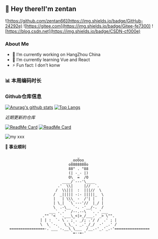 ## 👋 Hey there!I'm zentan

![https://github.com/zentan66](https://img.shields.io/badge/GitHub-24292e) ![https://gitee.com](https://img.shields.io/badge/Gitee-fe7300) ![https://blog.csdn.net](https://img.shields.io/badge/CSDN-cf000e)

### About Me

- 🔭 I’m currently working on HangZhou China
- 🌱 I’m currently learning Vue and React
- ⚡ Fun fact: I don't konw

<!--
<img align='right' src="https://cdn.jsdelivr.net/gh/eternidad33/picbed/img/883711.jpg" width="230">
<img align='right' src="https://profile-counter.glitch.me/zentan66/count.svg" alt="访客数量"/>
-->

### 📊 本周编码时长

<!--START_SECTION:waka-->
<!--END_SECTION:waka-->

### Github仓库信息

[![Anurag's github stats](https://github-readme-stats.vercel.app/api?username=zentan66&show_icons=true&theme=tokyonight)](https://github.com/anuraghazra/github-readme-stats) [![Top Langs](https://github-readme-stats.vercel.app/api/top-langs/?username=zentan66&layout=compact)](https://github.com/anuraghazra/github-readme-stats)

*近期更新的仓库*

[![ReadMe Card](https://github-readme-stats.vercel.app/api/pin/?username=zentan66&repo=element-next)](https://github.com/zentan66/element-next) [![ReadMe Card](https://github-readme-stats.vercel.app/api/pin/?username=zentan66&repo=element-next)](https://github.com/zentan66/element-next)

![my xxx](https://github4life.herokuapp.com/zentan66.gif)

</details>

**🙏 事业顺利**

```
                                 _                                  
                              _ooOoo_                               
                             o8888888o                              
                             88" . "88                              
                             (| -_- |)                              
                             O\  =  /O                              
                          ____/`---'\____                           
                        .'  \\|     |//  `.                         
                       /  \\|||  :  |||//  \                        
                      /  _||||| -:- |||||_  \                       
                      |   | \\\  -  /'| |   |                       
                      | \_|  `\`---'//  |_/ |                       
                      \  .-\__ `-. -'__/-.  /                       
                    ___`. .'  /--.--\  `. .'___                     
                 ."" '<  `.___\_<|>_/___.' _> \"".                  
                | | :  `- \`. ;`. _/; .'/ /  .' ; |           
                \  \ `-.   \_\_`. _.'_/_/  -' _.' /                 
  ================-.`___`-.__\ \___  /__.-'_.'_.-'================  
                              `=--=-'                            
```


<!--
**zentan66/zentan66** is a ✨ _special_ ✨ repository because its `README.md` (this file) appears on your GitHub profile.

Here are some ideas to get you started:
- 👯 I’m looking to collaborate on ...
- 🤔 I’m looking for help with ...
- 💬 Ask me about ...
- 📫 How to reach me: ...
- 😄 Pronouns: ...
<p align="center">
  <a href="https://github.com/zentan66"><img src="https://img.shields.io/badge/GitHub-24292e" alt="github"></a>
  <a href="https://gitee.com"><img src="https://img.shields.io/badge/Gitee-fe7300" alt="gitee"></a>
  <a href=""><img src="" alt="csdn"></a>
</p>

- 😄**后端** C，C++，Java，Python
- 😃**前端** HTML，CSS，JavaScript
- 😆**数据库** MySQL
- 😝**框架** SpringBoot，Django
- 😛**设计** Photoshop，Audition，Premiere，DaVinci
- 😧**都不精通**
-->
